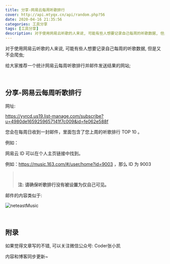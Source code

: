 ```yaml
---
title: 分享-网易云每周听歌排行
cover: http://api.mtyqx.cn/api/random.php?56
date: 2020-04-16 21:35:56
categories: 工具分享
tags: [工具分享]
description: 对于使用网易云听歌的人来说, 可能有些人想要记录自己每周的听歌数据, 但是又不会爬虫; 给大家推荐一个统计网易云每周听歌排行并邮件发送结果的网站;
---
```


对于使用网易云听歌的人来说, 可能有些人想要记录自己每周的听歌数据, 但是又不会爬虫;

给大家推荐一个统计网易云每周听歌排行并邮件发送结果的网站;

<br/>

<!--more-->

## 分享-网易云每周听歌排行

网址:

https://yyrcd.us19.list-manage.com/subscribe?u=4980de1659259657141f7c009&id=fe062e588f

您会在每周日收到一封邮件，里面包含了您上周的听歌排行 TOP 10 。

例如：

网易云 ID 可以在个人主页链接中找到。 

例如：https://music.163.com/#/user/home?id=9003 ，那么 ID 为 9003 

>   <br/>
>
>   **注: 请确保听歌排行没有被设置为仅自己可见。**

邮件的内容类似于:

![neteastMusic](https://media.creatorsdaily.com/QmPk58BtYWgVqMLagHpNU9hekfvKfgLZ8XivEFRTwJrKjb)

<br/>


## 附录

如果觉得文章写的不错, 可以关注微信公众号: Coder张小凯

内容和博客同步更新~

<br/>
